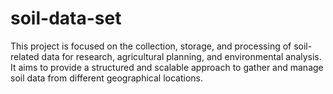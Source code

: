 # soil-data-set
This project is focused on the collection, storage, and processing of soil-related data for research, agricultural planning, and environmental analysis. It aims to provide a structured and scalable approach to gather and manage soil data from different geographical locations.
